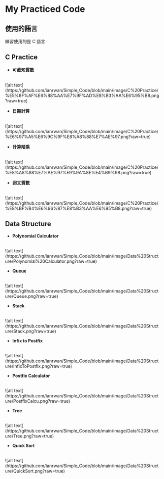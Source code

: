 # My Practiced Code
## 使用的語言
練習使用的是 C 語言

## C Practice

* **可截短質數**
<br/>
![alt text](https://github.com/ianrwan/Simple_Code/blob/main/image/C%20Practice/%E5%8F%AF%E6%88%AA%E7%9F%AD%E8%B3%AA%E6%95%B8.png?raw=true)

* **日期計算**
<br/>
![alt text](https://github.com/ianrwan/Simple_Code/blob/main/image/C%20Practice/%E6%97%A5%E6%9C%9F%E8%A8%88%E7%AE%97.png?raw=true)

* **計算階乘**
<br/>
![alt text](https://github.com/ianrwan/Simple_Code/blob/main/image/C%20Practice/%E8%A8%88%E7%AE%97%E9%9A%8E%E4%B9%98.png?raw=true)

* **迴文質數**
<br/>
![alt text](https://github.com/ianrwan/Simple_Code/blob/main/image/C%20Practice/%E8%BF%B4%E6%96%87%E8%B3%AA%E6%95%B8.png?raw=true)

## Data Structure
* **Polynomial Calculator**
<br/>
![alt text](https://github.com/ianrwan/Simple_Code/blob/main/image/Data%20Structure/Polynomial%20Calculator.png?raw=true)

* **Queue**
<br/>
![alt text](https://github.com/ianrwan/Simple_Code/blob/main/image/Data%20Structure/Queue.png?raw=true)

* **Stack**
<br/>
![alt text](https://github.com/ianrwan/Simple_Code/blob/main/image/Data%20Structure/Stack.png?raw=true)

* **Infix to Postfix**
<br/>
![alt text](https://github.com/ianrwan/Simple_Code/blob/main/image/Data%20Structure/InfixToPostfix.png?raw=true)

* **Postfix Calculator**
<br/>
![alt text](https://github.com/ianrwan/Simple_Code/blob/main/image/Data%20Structure/PostfixCalcu.png?raw=true)

* **Tree**
<br/>
![alt text](https://github.com/ianrwan/Simple_Code/blob/main/image/Data%20Structure/Tree.png?raw=true)

* **Quick Sort**
<br/>
![alt text](https://github.com/ianrwan/Simple_Code/blob/main/image/Data%20Structure/QuickSort.png?raw=true)